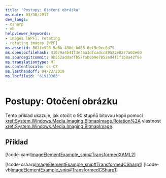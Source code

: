 ```yaml
---
title: 'Postupy: Otočení obrázku'
ms.date: 03/30/2017
dev_langs:
- csharp
- vb
helpviewer_keywords:
- images [WPF], rotating
- rotating images [WPF]
ms.assetid: 863fe998-9a6b-490d-bd86-6ef5c9ec6d75
ms.openlocfilehash: 41079a4b41f3e46a1dfcadcc89522e8277a03e60
ms.sourcegitcommit: 9b552addadfb57fab0b9e7852ed4f1f1b8a42f8e
ms.translationtype: MT
ms.contentlocale: cs-CZ
ms.lasthandoff: 04/23/2019
ms.locfileid: "61910303"
---
```

# <a name="how-to-rotate-an-image"></a>Postupy: Otočení obrázku
Tento příklad ukazuje, jak otočit o 90 stupňů bitovou kopii pomocí <xref:System.Windows.Media.Imaging.BitmapImage.Rotation%2A> vlastnost <xref:System.Windows.Media.Imaging.BitmapImage>.  
  
## <a name="example"></a>Příklad  
 [!code-xaml[ImageElementExample_snip#TransformedXAML2](~/samples/snippets/csharp/VS_Snippets_Wpf/ImageElementExample_snip/CSharp/TransformedImageExample.xaml#transformedxaml2)]  
  
 [!code-csharp[ImageElementExample_snip#TransformedCSharp1](~/samples/snippets/csharp/VS_Snippets_Wpf/ImageElementExample_snip/CSharp/TransformedImageExample.xaml.cs#transformedcsharp1)]
 [!code-vb[ImageElementExample_snip#TransformedCSharp1](~/samples/snippets/visualbasic/VS_Snippets_Wpf/ImageElementExample_snip/VB/TransformedImageExample.xaml.vb#transformedcsharp1)]
